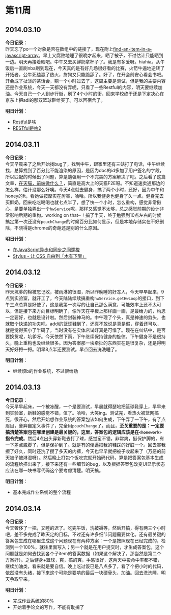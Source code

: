 第11周
======

## 2014.03.10

**今日记录**：  
昨天忘了po一个对象是否在数组中的链接了，现在附上[find-an-item-in-a-javascript-array](http://stackoverflow.com/questions/143847/best-way-to-find-an-item-in-a-javascript-array)。早上又腐败地睡了很晚才起来，晒了被子，不过估计只能晒到一边。明天再接着晒吧。中午又去买鲜奶拿杯子了。我是有多爱呀。hiahia。从午饭后一直刷nba刷到现在，今天真的是有好几场很好看的比赛，火箭牛逼地逆转了开拓者，公牛死磕赢了热火，詹狗又只能跪舔了。好了，在开会前安心看会书吧。开会成了扯淡的茶话会，唰一个小时过去了，这周主要是测试，但是我的主要内容还是作业系统，今天一天都没有弄呢，只看了一些Restful的内容，明天要继续加油。今天自己一个人到步行街，刷了4个小时的街，回来学校终于还是下定决心在京东上把adi的那双篮球鞋给买了。可以回宿舍了。

**明日计划**：  
- [Restful是啥](http://developer.51cto.com/art/200908/141825.htm)
- [RESTful是啥2](http://www.infoq.com/cn/articles/rest-introduction)

## 2014.03.11

**今日记录**：  
今天早晨来了之后开始找bug了，找到中午，跟家里还有三姑打了电话，中午继续找，总算找到了百分比不能渲染的原因，是因为doc的id多加了用户签名的字段，所以匹配的时候出了问题，算是勉强用一个不完美的方案解决了吧。之后看了这篇文章，[在天猫，前端做什么？](http://orzl.com/weblog/fe-at-tmall)，简直是高大上的天猫F2E呀。不知道速卖通那边的怎么样，估计没那么好噢。今天4点就去健身，搞了两个小时，还好，因为中午和honey的ft，看她做按摩实在厉害，哈哈。所以我健身也健身了久一点。健身完去买鲜奶，回来吃吃喝喝也就七点半了，想了快一个小时，怎么重构，感觉非常揪心，是要单独弄出一个`hwService`呢，那样又感觉不太够，总之感觉前期的设计非常影响后期的重构。working on that~！搞了半天，终于勉强到10点左右的时候搞定第一次还没有`pouchChange`的时候百分比如何显示，但是本地存储实在不好删除，不晓得是chrome的奇葩还是别的什么原因。

**明日计划**：  
- [在JavaScript异步和同步之间穿梭](http://zhuanlan.zhihu.com/wangqiu/19695319)
- [Stylus - 让 CSS 自由到「木有下限」](http://zhuanlan.zhihu.com/TLA42/19691135)

## 2014.03.12

**今日记录**：  
昨天坑爹的棉被忘记收，被雨淋的很湿，所以昨晚睡的好冻人，今天早早起来，9点到实验室，就开工了，今天陆陆续续搞重构`hwService.getHwLoop`的接口，到下午三点总算是好使了，这是我第一次写的让自己那么满意，可能效率上还不太可以，但是接下来方向目标明确了，像昨天在平板上那样画一画，是最给力的，构思一定要好，也就是设计啦。然后封装神马的。中午理了个头，真是神速的剪头，也就取个快递的功夫吧。addi的篮球鞋到了，还真不敢说是真是假，穿着还可以，就是觉得买小了半码了，当时没有在实体店试好真是可惜了。现在在纠结中，是否要换货呢，坑爹呀。今天依然下雨，下午继续保持健身的旋律。下午健身不是很持久，晚上重构也没继续很多。因为答案那一块牵扯的东西实在是很复杂，还是得明天好好捋一捋。明早8点半还要测试。早点回去洗洗睡了。

**明日计划**：  
- 继续烦b的作业系统，不过很给劲

## 2014.03.13

**今日记录**：  
今天早早起床，一个被冻醒，一个是要测试，早晨就得瑟地把篮球鞋穿上，早早来到实验室，新鞋的感觉不错，值了。哈哈，大笑ing。测试完，看热火被篮网搞死，很开心，然后开始想作业系统的答案包该如何生成，下午弄了一下午，有了点眉目，舍弃自定义事件了，完全用`pouchChange`了。而且，**至关重要的是：一定要搞清楚答案包在哪里创建是最关键的，这里，答案包的逻辑应该是在`<homework>`指令完成**。然后4点出头穿新鞋去打了球，感觉蛮不错，非常爽，挺保护脚的，有一下差点崴脚了，但是保护到了。就是有的傻逼把我的鞋踩的好脏一个。回去害我擦了好久，同时还洗了攒了多天的内裤，今天也早早就把被子收起来了（万恶的前天被子被淋湿呀）。然后晚上打包个饭吃完就开始码代码，算是把答案包基本生成的流程给搭出来了，接下来还有一些细节的bug，以及根据答案包改变UI显示状态应该在哪一块书写代码这个要考虑清楚。明天搞。

**明日计划**：  
- 基本完成作业系统的整个流程

## 2014.03.14

**今日记录**：  
今天奢侈了一把，又睡的迟了。吃完午饭，洗被褥等，然后开搞，得有两三个小时吧，差不多完成了昨天定的目标，不过还有许多细节问题需要优化。还有最关键的答案包生成在哪里生成这个问题现在有两种方案：一个是按照现在已经完成的，检测到一个100%，就往里面写入；另一个就是在用户提交时，才生成答案包，这个问题就是如何去找到各个子item的答案数据（如果这个解决了，那当然是第二个方案好）。之后健身+篮球，爽，搞的爽，手感很好，这两天中投命中率都不错，继续加油类，看来就是要自信。晚上吃过饭已是八点多了，看了个把小时的代码，依然没有头绪，接下来这个可能是要啃的最后一块硬骨头，加油。回去洗洗睡，明天争取早来。

**明日计划**：  
- 完成作业系统的80%
- 开始着手论文的写作，不能有耽搁了
